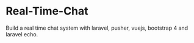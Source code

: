 # Real-Time-Chat
Build a real time chat system with laravel, pusher, vuejs, bootstrap 4 and laravel echo.
